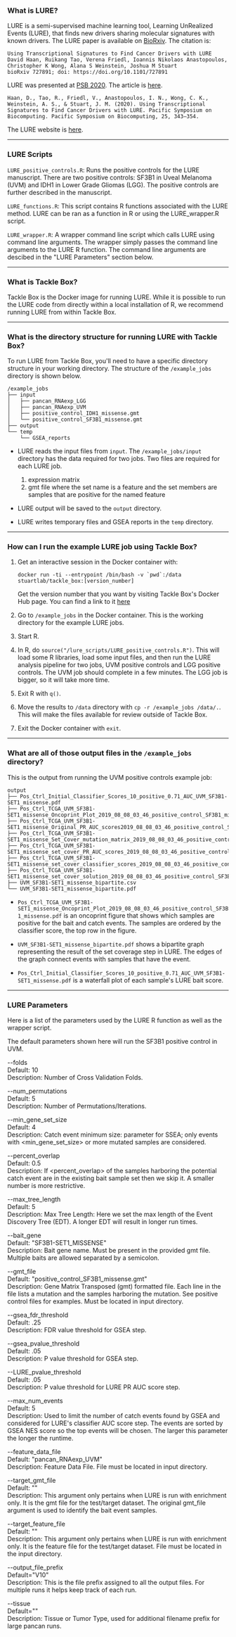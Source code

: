 ### What is LURE?

LURE is a semi-supervised machine learning tool, Learning UnRealized Events (LURE), that finds new drivers sharing molecular signatures with known drivers. The LURE paper is available on [BioRxiv](https://www.biorxiv.org/content/10.1101/727891v1). The citation is:


    Using Transcriptional Signatures to Find Cancer Drivers with LURE
    David Haan, Ruikang Tao, Verena Friedl, Ioannis Nikolaos Anastopoulos, Christopher K Wong, Alana S Weinstein, Joshua M Stuart
    bioRxiv 727891; doi: https://doi.org/10.1101/727891


LURE was presented at [PSB 2020](https://psb.stanford.edu/psb-online/proceedings/psb20). The article is [here](https://psb.stanford.edu/psb-online/proceedings/psb20/Hann.pdf).


	Haan, D., Tao, R., Friedl, V., Anastopoulos, I. N., Wong, C. K., Weinstein, A. S., & Stuart, J. M. (2020). Using Transcriptional Signatures to Find Cancer Drivers with LURE. Pacific Symposium on Biocomputing. Pacific Symposium on Biocomputing, 25, 343–354.


The LURE website is [here](https://sysbiowiki.soe.ucsc.edu/lure).

---
### LURE Scripts

`LURE_positive_controls.R`:
Runs the positive controls for the LURE manuscript. There are two positive controls: SF3B1 in Uveal Melanoma (UVM) and IDH1 in Lower Grade Gliomas (LGG). The positive controls are further described in the manuscript.

`LURE_functions.R`:
This script contains R functions associated with the LURE method. LURE can be ran as a function in R or using the LURE_wrapper.R script.

`LURE_wrapper.R`:
A wrapper command line script which calls LURE using command line arguments. The wrapper simply passes the command line arguments to the LURE R function. The command line arguments are descibed in the "LURE Parameters" section below.

---
### What is Tackle Box?

Tackle Box is the Docker image for running LURE. While it is possible to run the LURE code from directly within a local installation of R, we recommend running LURE from within Tackle Box.

---
### What is the directory structure for running LURE with Tackle Box?

To run LURE from Tackle Box, you'll need to have a specific directory structure in your working directory. The structure of the `/example_jobs` directory is shown below.


    /example_jobs
    ├── input
    │   ├── pancan_RNAexp_LGG
    │   ├── pancan_RNAexp_UVM
    │   ├── positive_control_IDH1_missense.gmt
    │   └── positive_control_SF3B1_missense.gmt
    ├── output
    └── temp
        └── GSEA_reports


- LURE reads the input files from `input`. The `/example_jobs/input` directory has the data required for two jobs. Two files are required for each LURE job.
  1. expression matrix
  2. gmt file where the set name is a feature and the set members are samples that are positive for the named feature

- LURE output will be saved to the `output` directory.

- LURE writes temporary files and GSEA reports in the `temp` directory.

---
### How can I run the example LURE job using Tackle Box?

1. Get an interactive session in the Docker container with:
    ```
    docker run -ti --entrypoint /bin/bash -v `pwd`:/data stuartlab/tackle_box:[version_number]
    ```

	Get the version number that you want by visiting Tackle Box's Docker Hub page. You can find a link to it [here](https://hub.docker.com/r/stuartlab/tackle_box/tags)


2. Go to `/example_jobs` in the Docker container. This is the working directory for the example LURE jobs.


3. Start R.


4. In R, do `source("/lure_scripts/LURE_positive_controls.R")`. This will load some R libraries, load some input files, and then run the LURE analysis pipeline for two jobs, UVM positive controls and LGG positive controls. The UVM job should complete in a few minutes. The LGG job is bigger, so it will take more time.

5. Exit R with `q()`.

5. Move the results to `/data` directory with `cp -r /example_jobs /data/.`. This will make the files available for review outside of Tackle Box.

6. Exit the Docker container with `exit`.

---
### What are all of those output files in the `/example_jobs` directory?

This is the output from running the UVM positive controls example job:

    output
    ├── Pos_Ctrl_Initial_Classifier_Scores_10_positive_0.71_AUC_UVM_SF3B1-SET1_missense.pdf
    ├── Pos_Ctrl_TCGA_UVM_SF3B1-SET1_missense_Oncoprint_Plot_2019_08_08_03_46_positive_control_SF3B1_missense.pdf
    ├── Pos_Ctrl_TCGA_UVM_SF3B1-SET1_missense_Original_PR_AUC_scores2019_08_08_03_46_positive_control_SF3B1_missense.tsv
    ├── Pos_Ctrl_TCGA_UVM_SF3B1-SET1_missense_Set_Cover_mutation_matrix_2019_08_08_03_46_positive_control_SF3B1_missense.tsv
    ├── Pos_Ctrl_TCGA_UVM_SF3B1-SET1_missense_set_cover_PR_AUC_scores_2019_08_08_03_46_positive_control_SF3B1_missense.tsv
    ├── Pos_Ctrl_TCGA_UVM_SF3B1-SET1_missense_set_cover_classifier_scores_2019_08_08_03_46_positive_control_SF3B1_missense.tsv
    ├── Pos_Ctrl_TCGA_UVM_SF3B1-SET1_missense_set_cover_solution_2019_08_08_03_46_positive_control_SF3B1_missense.tsv
    ├── UVM_SF3B1-SET1_missense_bipartite.csv
    └── UVM_SF3B1-SET1_missense_bipartite.pdf

- `Pos_Ctrl_TCGA_UVM_SF3B1-SET1_missense_Oncoprint_Plot_2019_08_08_03_46_positive_control_SF3B1_missense.pdf` is an oncoprint figure that shows which samples are positive for the bait and catch events. The samples are ordered by the classifier score, the top row in the figure.

- `UVM_SF3B1-SET1_missense_bipartite.pdf` shows a bipartite graph representing the result of the set coverage step in LURE. The edges of the graph connect events with samples that have the event.

- `Pos_Ctrl_Initial_Classifier_Scores_10_positive_0.71_AUC_UVM_SF3B1-SET1_missense.pdf` is a waterfall plot of each sample's LURE bait score.

---
### LURE Parameters

Here is a list of the parameters used by the LURE R function as well as the wrapper script.

The default parameters shown here will run the SF3B1 positive control in UVM.

--folds<br />
Default: 10<br />
Description: Number of Cross Validation Folds.<br />

--num_permutations<br />
Default: 5<br />
Description: Number of Permutations/Iterations.<br />

--min_gene_set_size<br />
Default: 4<br />
Description: Catch event minimum size: parameter for SSEA; only events with <min_gene_set_size> or more mutated samples are considered.<br />

--percent_overlap<br />
Default: 0.5<br />
Description: If <percent_overlap> of the samples harboring the potential catch event are in the existing bait sample set  then we skip it. A smaller number is more restrictive.<br />

--max_tree_length<br />
Default: 5<br />
Description: Max Tree Length: Here we set the max length of the Event Discovery Tree (EDT). A longer EDT will result in longer run times.<br />

--bait_gene<br />
Default: "SF3B1-SET1_MISSENSE"<br />
Description: Bait gene name. Must be present in the provided gmt file. Multiple baits are allowed separated by a semicolon.<br />

--gmt_file<br />
Default: "positive_control_SF3B1_missense.gmt"<br />
Description: Gene Matrix Transposed (gmt) formatted file. Each line in the file lists a mutation and the samples harboring the mutation. See positive control files for examples. Must be located in input directory.<br />

--gsea_fdr_threshold<br />
Default: .25<br />
Description: FDR value threshold for GSEA step.<br />

--gsea_pvalue_threshold<br />
Default: .05<br />
Description: P value threshold for GSEA step.<br />

--LURE_pvalue_threshold<br />
Default: .05<br />
Description: P value threshold for LURE PR AUC score step.<br />

--max_num_events<br />
Default: 5<br />
Description: Used to limit the number of catch events found by GSEA and considered for LURE's classifier AUC score step.  The events are sorted by GSEA NES score so the top events will be chosen. The larger this parameter the longer the runtime.<br />

--feature_data_file<br />
Default: "pancan_RNAexp_UVM"<br />
Description: Feature Data File. File must be located in input directory.<br />

--target_gmt_file<br />
Default: ""<br />
Description: This argument only pertains when LURE is run with enrichment only.  It is the gmt file for the test/target dataset.  The original gmt_file argument is used to identify the bait event samples.<br />

--target_feature_file<br />
Default: ""<br />
Description: This argument only pertains when LURE is run with enrichment only.  It is the feature file for the test/target dataset. File must be located in the input directory.<br />

--output_file_prefix<br />
Default="V10"<br />
Description: This is the file prefix assigned to all the output files.  For multiple runs it helps keep track of each run.<br />

--tissue<br />
Default=""<br />
Description: Tissue or Tumor Type, used for additional filename prefix for large pancan runs.<br />
